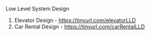Low Level System Design

1. Elevator Design - https://tinyurl.com/elevatorLLD
2. Car Rental Design - https://tinyurl.com/carRentalLLD
